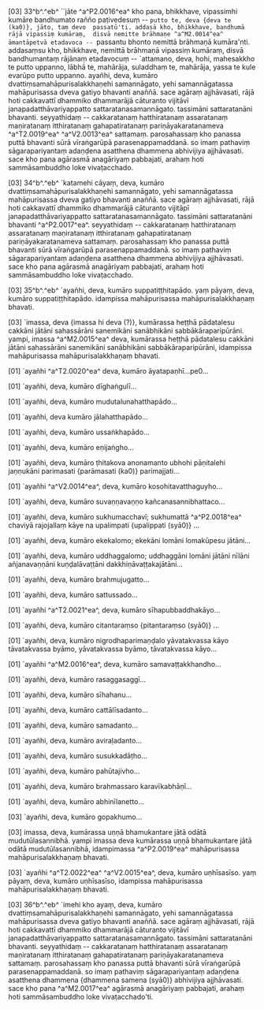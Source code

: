 [03] 33^b^.^eb^ ``jāte ^a^P2.0016^ea^ kho pana, bhikkhave, vipassimhi  kumāre bandhumato rañño paṭivedesuṃ -- `putto te, deva {deva te (ka0)}, jāto, taṃ devo  passatū'ti. addasā kho, bhikkhave, bandhumā rājā vipassiṃ kumāraṃ,  disvā nemitte brāhmaṇe ^a^M2.0014^ea^ āmantāpetvā etadavoca -- `passantu bhonto  nemittā brāhmaṇā kumāra'nti. addasaṃsu kho, bhikkhave, nemittā  brāhmaṇā vipassiṃ kumāraṃ, disvā bandhumantaṃ rājānaṃ etadavocuṃ --  `attamano, deva, hohi, mahesakkho te putto uppanno, lābhā te,  mahārāja, suladdhaṃ te, mahārāja, yassa te kule evarūpo putto uppanno.  ayañhi, deva, kumāro dvattiṃsamahāpurisalakkhaṇehi samannāgato,  yehi samannāgatassa mahāpurisassa dveva gatiyo bhavanti anaññā.  sace agāraṃ ajjhāvasati, rājā hoti cakkavattī dhammiko dhammarājā  cāturanto vijitāvī janapadatthāvariyappatto sattaratanasamannāgato.  tassimāni sattaratanāni bhavanti. seyyathidaṃ -- cakkaratanaṃ  hatthiratanaṃ assaratanaṃ maṇiratanaṃ itthiratanaṃ gahapatiratanaṃ  pariṇāyakaratanameva ^a^T2.0019^ea^ ^a^V2.0013^ea^ sattamaṃ. parosahassaṃ kho panassa puttā bhavanti  sūrā vīraṅgarūpā parasenappamaddanā. so imaṃ pathaviṃ sāgarapariyantaṃ  adaṇḍena asatthena dhammena abhivijiya ajjhāvasati. sace kho pana  agārasmā anagāriyaṃ pabbajati, arahaṃ hoti sammāsambuddho loke  vivaṭacchado.

[03] 34^b^.^eb^ `katamehi cāyaṃ, deva, kumāro  dvattiṃsamahāpurisalakkhaṇehi samannāgato, yehi samannāgatassa  mahāpurisassa dveva gatiyo bhavanti anaññā. sace agāraṃ  ajjhāvasati, rājā hoti cakkavattī dhammiko dhammarājā cāturanto  vijitāpī janapadatthāvariyappatto sattaratanasamannāgato. tassimāni  sattaratanāni bhavanti ^a^P2.0017^ea^. seyyathidaṃ -- cakkaratanaṃ hatthiratanaṃ assaratanaṃ  maṇiratanaṃ itthiratanaṃ gahapatiratanaṃ pariṇāyakaratanameva sattamaṃ.  parosahassaṃ kho panassa puttā bhavanti sūrā vīraṅgarūpā  parasenappamaddanā. so imaṃ pathaviṃ sāgarapariyantaṃ adaṇḍena asatthena  dhammena abhivijiya ajjhāvasati. sace kho pana agārasmā  anagāriyaṃ pabbajati, arahaṃ hoti sammāsambuddho loke vivaṭacchado.

[03] 35^b^.^eb^ `ayañhi, deva, kumāro suppatiṭṭhitapādo. yaṃ  pāyaṃ, deva, kumāro suppatiṭṭhitapādo. idampissa mahāpurisassa  mahāpurisalakkhaṇaṃ bhavati.

[03] `imassa, deva {imassa hi deva (?)}, kumārassa heṭṭhā pādatalesu cakkāni jātāni  sahassārāni sanemikāni sanābhikāni sabbākāraparipūrāni. yampi,  imassa ^a^M2.0015^ea^ deva, kumārassa heṭṭhā pādatalesu cakkāni jātāni sahassārāni  sanemikāni sanābhikāni sabbākāraparipūrāni, idampissa  mahāpurisassa mahāpurisalakkhaṇaṃ bhavati.

[01] `ayañhi ^a^T2.0020^ea^ deva, kumāro āyatapaṇhī...pe0...

[01] `ayañhi, deva, kumāro dīghaṅgulī...

[01] `ayañhi, deva, kumāro mudutalunahatthapādo...

[01] `ayañhi, deva kumāro jālahatthapādo...

[01] `ayañhi, deva, kumāro ussaṅkhapādo...

[01] `ayañhi, deva, kumāro eṇijaṅgho...

[01] `ayañhi, deva, kumāro ṭhitakova anonamanto ubhohi  pāṇitalehi jaṇṇukāni parimasati {parāmasati (ka0)} parimajjati...

[01] `ayañhi ^a^V2.0014^ea^, deva, kumāro kosohitavatthaguyho...

[01] `ayañhi, deva, kumāro suvaṇṇavaṇṇo  kañcanasannibhattaco...

[01] `ayañhi, deva, kumāro sukhumacchavī; sukhumattā ^a^P2.0018^ea^  chaviyā rajojallaṃ kāye na upalimpati {upalippati (syā0)} ...

[01] `ayañhi, deva, kumāro ekekalomo; ekekāni lomāni  lomakūpesu jātāni...

[01] `ayañhi, deva, kumāro uddhaggalomo; uddhaggāni  lomāni jātāni nīlāni añjanavaṇṇāni kuṇḍalāvaṭṭāni dakkhiṇāvaṭṭakajātāni...

[01] `ayañhi, deva, kumāro brahmujugatto...

[01] `ayañhi, deva, kumāro sattussado...

[01] `ayañhi ^a^T2.0021^ea^, deva, kumāro sīhapubbaddhakāyo...

[01] `ayañhi, deva, kumāro citantaraṃso {pitantaraṃso (syā0)} ...

[01] `ayañhi, deva, kumāro nigrodhaparimaṇḍalo yāvatakvassa  kāyo tāvatakvassa byāmo, yāvatakvassa byāmo, tāvatakvassa kāyo...

[01] `ayañhi ^a^M2.0016^ea^, deva, kumāro samavaṭṭakkhandho...

[01] `ayañhi, deva, kumāro rasaggasaggī...

[01] `ayañhi, deva, kumāro sīhahanu...

[01] `ayañhi, deva, kumāro cattālīsadanto...

[01] `ayañhi, deva, kumāro samadanto...

[01] `ayañhi, deva, kumāro aviraḷadanto...

[01] `ayañhi, deva, kumāro susukkadāṭho...

[01] `ayañhi, deva, kumāro pahūtajivho...

[01] `ayañhi, deva, kumāro brahmassaro  karavīkabhāṇī...

[01] `ayañhi, deva, kumāro abhinīlanetto...

[03] `ayañhi, deva, kumāro gopakhumo...

[03] imassa, deva, kumārassa uṇṇā bhamukantare jātā odātā  mudutūlasannibhā. yampi imassa deva kumārassa uṇṇā bhamukantare  jātā odātā mudutūlasannibhā, idampimassa ^a^P2.0019^ea^ mahāpurisassa  mahāpurisalakkhaṇaṃ bhavati.

[03] `ayañhi ^a^T2.0022^ea^ ^a^V2.0015^ea^, deva, kumāro uṇhīsasīso. yaṃ pāyaṃ, deva, kumāro  uṇhīsasīso, idampissa mahāpurisassa mahāpurisalakkhaṇaṃ bhavati.

[03] 36^b^.^eb^ `imehi kho ayaṃ, deva, kumāro  dvattiṃsamahāpurisalakkhaṇehi samannāgato, yehi samannāgatassa  mahāpurisassa dveva gatiyo bhavanti anaññā. sace agāraṃ  ajjhāvasati, rājā hoti cakkavattī dhammiko dhammarājā cāturanto  vijitāvī janapadatthāvariyappatto sattaratanasamannāgato. tassimāni  sattaratanāni bhavanti. seyyathidaṃ -- cakkaratanaṃ hatthiratanaṃ assaratanaṃ  maṇiratanaṃ itthiratanaṃ gahapatiratanaṃ pariṇāyakaratanameva sattamaṃ.  parosahassaṃ kho panassa puttā bhavanti sūrā vīraṅgarūpā  parasenappamaddanā. so imaṃ pathaviṃ sāgarapariyantaṃ adaṇḍena asatthena  dhammena {dhammena samena (syā0)} abhivijiya ajjhāvasati. sace kho pana ^a^M2.0017^ea^ agārasmā  anagāriyaṃ pabbajati, arahaṃ hoti sammāsambuddho loke vivaṭacchado'ti.